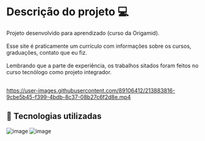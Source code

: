 # Descrição do projeto :computer:

Projeto desenvolvido para aprendizado (curso da Origamid). <br/><br/> 
Esse site é praticamente um currículo com informações sobre os cursos, graduações, contato que eu fiz.<br/><br/>
Lembrando que a parte de experiência, os trabalhos sitados foram feitos no curso tecnólogo como projeto integrador.<br/><br/>

https://user-images.githubusercontent.com/89106412/213883816-9cbe5b45-f399-4bdb-8c37-08b27c6f2d8e.mp4

## :rocket: Tecnologias utilizadas 

![image](https://img.shields.io/badge/HTML5-E34F26?style=for-the-badge&logo=html5&logoColor=white)
![image](https://img.shields.io/badge/CSS3-1572B6?style=for-the-badge&logo=css3&logoColor=white)
